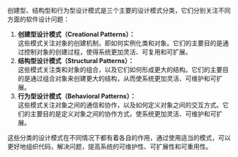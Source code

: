 创建型、结构型和行为型设计模式是三个主要的设计模式分类，它们分别关注不同方面的软件设计问题：

1. **创建型设计模式（Creational Patterns）：**  
这些模式关注对象的创建机制，即如何实例化类和对象。它们的主要目的是通过控制对象的创建过程，使得系统更加灵活、可复用和可扩展。
2. **结构型设计模式（Structural Patterns）：**  
这些模式关注类和对象的组合，以及它们如何形成更大的结构。它们的主要目的是通过组合对象来创建更大的结构，从而使系统更加灵活、可维护和可扩展。
3. **行为型设计模式（Behavioral Patterns）：**  
这些模式关注对象之间的通信和协作，以及如何定义对象之间的交互方式。它们的主要目的是定义对象之间的协作方式，使系统更加灵活、可维护和可扩展。

这些分类的设计模式在不同情况下都有着各自的作用，通过使用适当的模式，可以更好地组织代码，解决问题，提高系统的可维护性、可扩展性和可重用性。
